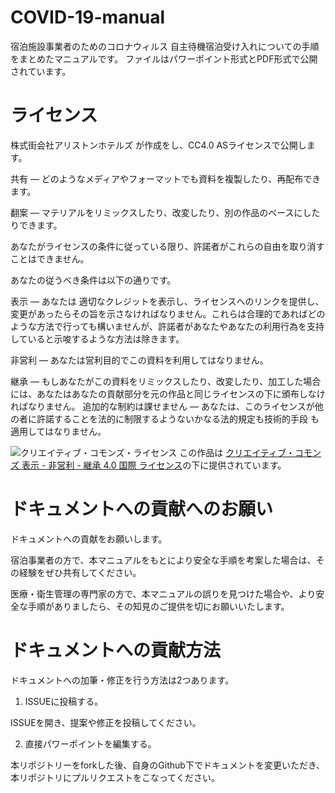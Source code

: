 # COVID-19-manual

宿泊施設事業者のためのコロナウィルス 自主待機宿泊受け入れについての手順をまとめたマニュアルです。
ファイルはパワーポイント形式とPDF形式で公開されています。


# ライセンス

株式街会社アリストンホテルズ が作成をし、CC4.0 ASライセンスで公開します。

共有 — どのようなメディアやフォーマットでも資料を複製したり、再配布できます。

翻案 — マテリアルをリミックスしたり、改変したり、別の作品のベースにしたりできます。

あなたがライセンスの条件に従っている限り、許諾者がこれらの自由を取り消すことはできません。

あなたの従うべき条件は以下の通りです。

表示 — あなたは 適切なクレジットを表示し、ライセンスへのリンクを提供し、変更があったらその旨を示さなければなりません。これらは合理的であればどのような方法で行っても構いませんが、許諾者があなたやあなたの利用行為を支持していると示唆するような方法は除きます。

非営利 — あなたは営利目的でこの資料を利用してはなりません。

継承 — もしあなたがこの資料をリミックスしたり、改変したり、加工した場合には、あなたはあなたの貢献部分を元の作品と同じライセンスの下に頒布しなければなりません。
追加的な制約は課せません — あなたは、このライセンスが他の者に許諾することを法的に制限するようないかなる法的規定も技術的手段 も適用してはなりません。

![クリエイティブ・コモンズ・ライセンス](https://i.creativecommons.org/l/by-nc-sa/4.0/88x31.png "サンプル")
この作品は [クリエイティブ・コモンズ 表示 - 非営利 - 継承 4.0 国際 ライセンス](http://creativecommons.org/licenses/by-nc-sa/4.0/)の下に提供されています。

# ドキュメントへの貢献へのお願い

ドキュメントへの貢献をお願いします。

宿泊事業者の方で、本マニュアルをもとにより安全な手順を考案した場合は、その経験をぜひ共有してください。

医療・衛生管理の専門家の方で、本マニュアルの誤りを見つけた場合や、より安全な手順がありましたら、その知見のご提供を切にお願いいたします。

# ドキュメントへの貢献方法

ドキュメントへの加筆・修正を行う方法は2つあります。

1. ISSUEに投稿する。

ISSUEを開き、提案や修正を投稿してください。

2. 直接パワーポイントを編集する。

本リポジトリーをforkした後、自身のGithub下でドキュメントを変更いただき、本リポジトリにプルリクエストをこなってください。

